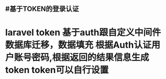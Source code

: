 
#基于TOKEN的登录认证
--
laravel token 基于auth跟自定义中间件
数据库迁移，数据填充
根据Auth认证用户账号密码,根据返回的结果信息生成token
token可以自行设置
=======

